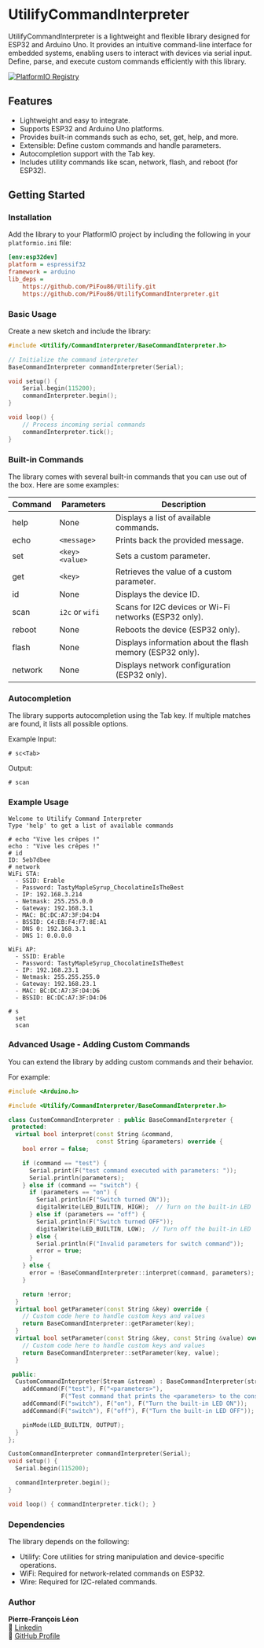 # UtilifyCommandInterpreter

UtilifyCommandInterpreter is a lightweight and flexible library designed for ESP32 and Arduino Uno. It provides an intuitive command-line interface for embedded systems, enabling users to interact with devices via serial input. Define, parse, and execute custom commands efficiently with this library.

[![PlatformIO Registry](https://badges.registry.platformio.org/packages/sirdrako/library/UtilifyCommandInterpreter.svg)](https://registry.platformio.org/libraries/sirdrako/UtilifyCommandInterpreter)

## Features

- Lightweight and easy to integrate.
- Supports ESP32 and Arduino Uno platforms.
- Provides built-in commands such as echo, set, get, help, and more.
- Extensible: Define custom commands and handle parameters.
- Autocompletion support with the Tab key.
- Includes utility commands like scan, network, flash, and reboot (for ESP32).

## Getting Started

### Installation

Add the library to your PlatformIO project by including the following in your `platformio.ini` file:

```ini
[env:esp32dev]
platform = espressif32
framework = arduino
lib_deps =
    https://github.com/PiFou86/Utilify.git
    https://github.com/PiFou86/UtilifyCommandInterpreter.git
```

### Basic Usage

Create a new sketch and include the library:

```cpp
#include <Utilify/CommandInterpreter/BaseCommandInterpreter.h>

// Initialize the command interpreter
BaseCommandInterpreter commandInterpreter(Serial);

void setup() {
    Serial.begin(115200);
    commandInterpreter.begin();
}

void loop() {
    // Process incoming serial commands
    commandInterpreter.tick();
}
```

### Built-in Commands

The library comes with several built-in commands that you can use out of the box. Here are some examples:

| Command | Parameters | Description |
|---------|------------|-------------|
| help    | None       | Displays a list of available commands. |
| echo    | `<message>`| Prints back the provided message. |
| set     | `<key> <value>` | Sets a custom parameter. |
| get     | `<key>`    | Retrieves the value of a custom parameter. |
| id      | None       | Displays the device ID. |
| scan    | `i2c` or `wifi` | Scans for I2C devices or Wi-Fi networks (ESP32 only). |
| reboot  | None       | Reboots the device (ESP32 only). |
| flash   | None       | Displays information about the flash memory (ESP32 only). |
| network | None       | Displays network configuration (ESP32 only). |

### Autocompletion

The library supports autocompletion using the Tab key. If multiple matches are found, it lists all possible options.

Example Input:

```
# sc<Tab>
```

Output:
```
# scan
```

### Example Usage

```
Welcome to Utilify Command Interpreter
Type 'help' to get a list of available commands

# echo "Vive les crêpes !"
echo : "Vive les crêpes !"
# id 
ID: 5eb7dbee
# network
WiFi STA:
  - SSID: Erable
  - Password: TastyMapleSyrup_ChocolatineIsTheBest
  - IP: 192.168.3.214
  - Netmask: 255.255.0.0
  - Gateway: 192.168.3.1
  - MAC: BC:DC:A7:3F:D4:D4
  - BSSID: C4:EB:F4:F7:8E:A1
  - DNS 0: 192.168.3.1
  - DNS 1: 0.0.0.0

WiFi AP:
  - SSID: Erable
  - Password: TastyMapleSyrup_ChocolatineIsTheBest
  - IP: 192.168.23.1
  - Netmask: 255.255.255.0
  - Gateway: 192.168.23.1
  - MAC: BC:DC:A7:3F:D4:D6
  - BSSID: BC:DC:A7:3F:D4:D6

# s
  set
  scan
```

### Advanced Usage - Adding Custom Commands

You can extend the library by adding custom commands and their behavior. 

For example:

```cpp
#include <Arduino.h>

#include <Utilify/CommandInterpreter/BaseCommandInterpreter.h>

class CustomCommandInterpreter : public BaseCommandInterpreter {
 protected:
  virtual bool interpret(const String &command,
                         const String &parameters) override {
    bool error = false;

    if (command == "test") {
      Serial.print(F("test command executed with parameters: "));
      Serial.println(parameters);
    } else if (command == "switch") {
      if (parameters == "on") {
        Serial.println(F("Switch turned ON"));
        digitalWrite(LED_BUILTIN, HIGH);  // Turn on the built-in LED
      } else if (parameters == "off") {
        Serial.println(F("Switch turned OFF"));
        digitalWrite(LED_BUILTIN, LOW);  // Turn off the built-in LED
      } else {
        Serial.println(F("Invalid parameters for switch command"));
        error = true;
      }
    } else {
      error = !BaseCommandInterpreter::interpret(command, parameters);
    }

    return !error;
  }
  virtual bool getParameter(const String &key) override {
    // Custom code here to handle custom keys and values
    return BaseCommandInterpreter::getParameter(key);
  }
  virtual bool setParameter(const String &key, const String &value) override {
    // Custom code here to handle custom keys and values
    return BaseCommandInterpreter::setParameter(key, value);
  }

 public:
  CustomCommandInterpreter(Stream &stream) : BaseCommandInterpreter(stream) {
    addCommand(F("test"), F("<parameters>"),
               F("Test command that prints the <parameters> to the console"));
    addCommand(F("switch"), F("on"), F("Turn the built-in LED ON"));
    addCommand(F("switch"), F("off"), F("Turn the built-in LED OFF"));

    pinMode(LED_BUILTIN, OUTPUT);
  }
};

CustomCommandInterpreter commandInterpreter(Serial);
void setup() {
  Serial.begin(115200);

  commandInterpreter.begin();
}

void loop() { commandInterpreter.tick(); }
```

### Dependencies

The library depends on the following:

- Utilify: Core utilities for string manipulation and device-specific operations.
- WiFi: Required for network-related commands on ESP32.
- Wire: Required for I2C-related commands.

### Author

**Pierre-François Léon**  
🔗 [Linkedin](https://www.linkedin.com/in/pierrefrancoisleon/)  
🔗 [GitHub Profile](https://github.com/PiFou86)
